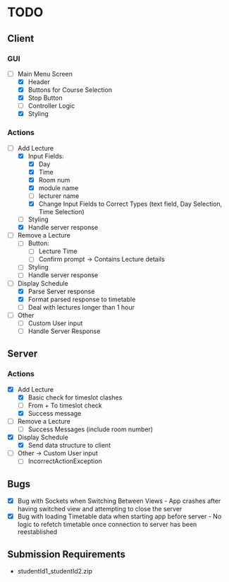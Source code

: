 # TODO
## Client
### GUI
- [ ] Main Menu Screen
    - [x] Header
    - [x] Buttons for Course Selection
    - [x] Stop Button
    - [ ] Controller Logic
    - [x] Styling
### Actions
- [ ] Add Lecture
    - [x] Input Fields:
      - [x] Day
      - [X] Time 
      - [x] Room num
      - [x] module name
      - [ ] lecturer name
      - [x] Change Input Fields to Correct Types (text field, Day Selection, Time Selection)
    - [ ] Styling
    - [X] Handle server response
- [ ] Remove a Lecture
    - [ ] Button:
        - [ ] Lecture Time
        - [ ] Confirm prompt -> Contains Lecture details
    - [ ] Styling
    - [ ] Handle server response
- [ ] Display Schedule
    - [X] Parse Server response
    - [X] Format parsed response to timetable
    - [ ] Deal with lectures longer than 1 hour
- [ ] Other 
    - [ ] Custom User input
    - [ ] Handle Server Response

## Server
### Actions
- [X] Add Lecture
  - [X] Basic check for timeslot clashes
  - [ ] From + To timeslot check
  - [X] Success message
- [ ] Remove a Lecture
    - [ ] Success Messages (include room number)
- [X] Display Schedule
  - [X] Send data structure to client
- [ ] Other -> Custom User input
  - [ ] IncorrectActionException

## Bugs
- [X] Bug with Sockets when Switching Between Views - App crashes after having switched view and attempting to close the server
- [X] Bug with loading Timetable data when starting app before server - No logic to refetch timetable once connection to server has been reestablished

## Submission Requirements
- studentId1_studentId2.zip